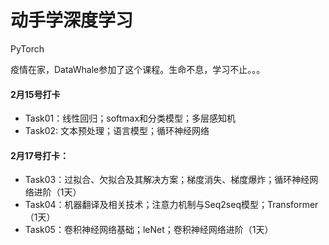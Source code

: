 # 动手学深度学习
PyTorch

疫情在家，DataWhale参加了这个课程。生命不息，学习不止。。。

#### 2月15号打卡
- Task01：线性回归；softmax和分类模型；多层感知机
- Task02: 文本预处理；语言模型；循环神经网络

#### 2月17号打卡：
- Task03：过拟合、欠拟合及其解决方案；梯度消失、梯度爆炸；循环神经网络进阶（1天）
- Task04：机器翻译及相关技术；注意力机制与Seq2seq模型；Transformer（1天）
- Task05：卷积神经网络基础；leNet；卷积神经网络进阶（1天）
